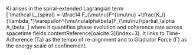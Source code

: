 Ki arises in the spiral-extended Lagrangian term  
\[
\mathcal L_{spiral}
=-\tfrac14 F_{\mu\nu}F^{\mu\nu}
+\tfrac{K_i}{\lambda_*}\varepsilon^{\mu\nu\alpha\beta}F_{\mu\nu}\partial_\alpha A_\beta,
\]
where it quantifies phase evolution and coherence rate across spacetime fields:contentReference[oaicite:3]{index=3}.
It links to Time-Adherence (Ta) as the tempo of re-alignment and to Gladiator Force (Γ) as the energy scale of confinement.